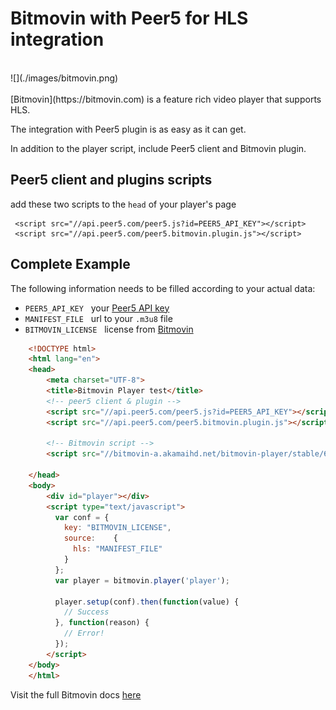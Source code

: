# Bitmovin with Peer5 for HLS integration

<br>
![](./images/bitmovin.png)
<br><br>
[Bitmovin](https://bitmovin.com) is a feature rich video player that supports HLS.

The integration with Peer5 plugin is as easy as it can get.

In addition to the player script, include Peer5 client and Bitmovin plugin.
 
## Peer5 client and plugins scripts
add these two scripts to the `head` of your player's page

     <script src="//api.peer5.com/peer5.js?id=PEER5_API_KEY"></script>
     <script src="//api.peer5.com/peer5.bitmovin.plugin.js"></script>
    
## Complete Example 
 
The following information needs to be filled according to your actual data:
 
- `PEER5_API_KEY` &nbsp;&nbsp;your [Peer5 API key](https://app.peer5.com/integration)
- `MANIFEST_FILE` &nbsp;&nbsp;url to your `.m3u8` file
- `BITMOVIN_LICENSE` &nbsp;&nbsp;license from [Bitmovin](https://bitmovin.com)
  
```html
    <!DOCTYPE html>
    <html lang="en">
    <head>
        <meta charset="UTF-8">
        <title>Bitmovin Player test</title>
        <!-- peer5 client & plugin -->
        <script src="//api.peer5.com/peer5.js?id=PEER5_API_KEY"></script>
        <script src="//api.peer5.com/peer5.bitmovin.plugin.js"></script>
        
        <!-- Bitmovin script -->
        <script src="//bitmovin-a.akamaihd.net/bitmovin-player/stable/6/bitmovinplayer.min.js"></script>
        
    </head>
    <body>
        <div id="player"></div>
        <script type="text/javascript">
          var conf = {
            key: "BITMOVIN_LICENSE",
            source:    {
              hls: "MANIFEST_FILE"
            }
          };
          var player = bitmovin.player('player');
     
          player.setup(conf).then(function(value) {
            // Success
          }, function(reason) {
            // Error!
          });
        </script>
    </body>
    </html>
```


Visit the full Bitmovin docs [here](https://bitmovin.com/player-documentation/)
